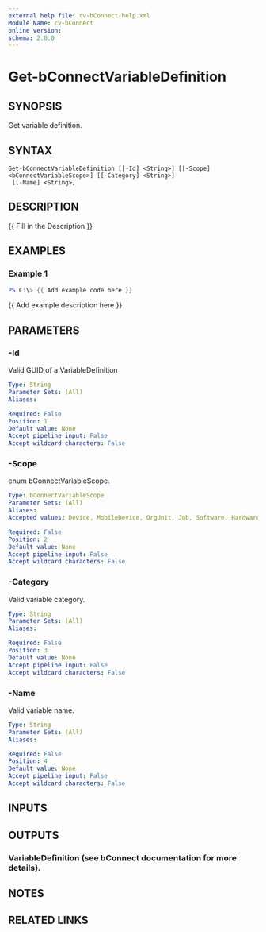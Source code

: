 ```yaml
---
external help file: cv-bConnect-help.xml
Module Name: cv-bConnect
online version:
schema: 2.0.0
---
```


# Get-bConnectVariableDefinition

## SYNOPSIS
Get variable definition.

## SYNTAX

```
Get-bConnectVariableDefinition [[-Id] <String>] [[-Scope] <bConnectVariableScope>] [[-Category] <String>]
 [[-Name] <String>]
```

## DESCRIPTION
{{ Fill in the Description }}

## EXAMPLES

### Example 1
```powershell
PS C:\> {{ Add example code here }}
```

{{ Add example description here }}

## PARAMETERS

### -Id
Valid GUID of a VariableDefinition

```yaml
Type: String
Parameter Sets: (All)
Aliases:

Required: False
Position: 1
Default value: None
Accept pipeline input: False
Accept wildcard characters: False
```

### -Scope
enum bConnectVariableScope.

```yaml
Type: bConnectVariableScope
Parameter Sets: (All)
Aliases:
Accepted values: Device, MobileDevice, OrgUnit, Job, Software, HardwareProfile

Required: False
Position: 2
Default value: None
Accept pipeline input: False
Accept wildcard characters: False
```

### -Category
Valid variable category.

```yaml
Type: String
Parameter Sets: (All)
Aliases:

Required: False
Position: 3
Default value: None
Accept pipeline input: False
Accept wildcard characters: False
```

### -Name
Valid variable name.

```yaml
Type: String
Parameter Sets: (All)
Aliases:

Required: False
Position: 4
Default value: None
Accept pipeline input: False
Accept wildcard characters: False
```

## INPUTS

## OUTPUTS

### VariableDefinition (see bConnect documentation for more details).
## NOTES

## RELATED LINKS
